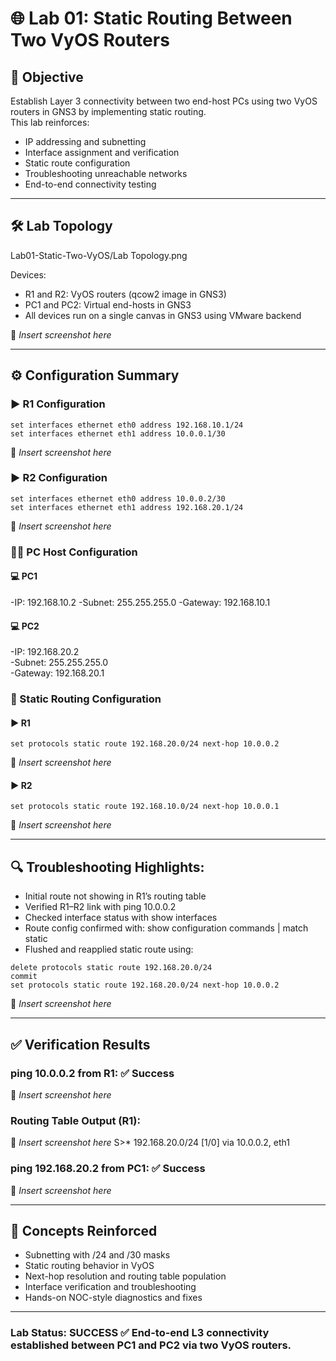 # 🌐 Lab 01: Static Routing Between Two VyOS Routers

## 🧠 Objective  

Establish Layer 3 connectivity between two end-host PCs using two VyOS routers in GNS3 by implementing static routing.  
This lab reinforces:

- IP addressing and subnetting
- Interface assignment and verification
- Static route configuration
- Troubleshooting unreachable networks
- End-to-end connectivity testing

---

## 🛠️ Lab Topology

Lab01-Static-Two-VyOS/Lab Topology.png

Devices:
- R1 and R2: VyOS routers (qcow2 image in GNS3)
- PC1 and PC2: Virtual end-hosts in GNS3
- All devices run on a single canvas in GNS3 using VMware backend

📸 _Insert screenshot here_

---

## ⚙️ Configuration Summary

### ▶️ R1 Configuration

```
set interfaces ethernet eth0 address 192.168.10.1/24
set interfaces ethernet eth1 address 10.0.0.1/30
```
📸 _Insert screenshot here_

### ▶️ R2 Configuration

```
set interfaces ethernet eth0 address 10.0.0.2/30
set interfaces ethernet eth1 address 192.168.20.1/24
```
📸 _Insert screenshot here_


### 👨‍💻 PC Host Configuration

#### 💻 PC1

-IP: 192.168.10.2
-Subnet: 255.255.255.0
-Gateway: 192.168.10.1

#### 💻 PC2

-IP: 192.168.20.2  
-Subnet: 255.255.255.0  
-Gateway: 192.168.20.1

### 📡 Static Routing Configuration

#### ▶️ R1

```
set protocols static route 192.168.20.0/24 next-hop 10.0.0.2
```
📸 _Insert screenshot here_

#### ▶️ R2

```
set protocols static route 192.168.10.0/24 next-hop 10.0.0.1
```
📸 _Insert screenshot here_

---

## 🔍 Troubleshooting Highlights:

- Initial route not showing in R1’s routing table
- Verified R1–R2 link with ping 10.0.0.2
- Checked interface status with show interfaces
- Route config confirmed with: show configuration commands | match static
- Flushed and reapplied static route using:

```
delete protocols static route 192.168.20.0/24
commit
set protocols static route 192.168.20.0/24 next-hop 10.0.0.2
```
📸 _Insert screenshot here_

---

## ✅ Verification Results

### ping 10.0.0.2 from R1: ✅ Success

📸 _Insert screenshot here_

### Routing Table Output (R1):

📸 _Insert screenshot here_
S>* 192.168.20.0/24 [1/0] via 10.0.0.2, eth1

### ping 192.168.20.2 from PC1: ✅ Success

📸 _Insert screenshot here_

---

## 🧠 Concepts Reinforced

- Subnetting with /24 and /30 masks
- Static routing behavior in VyOS
- Next-hop resolution and routing table population
- Interface verification and troubleshooting
- Hands-on NOC-style diagnostics and fixes

---

### Lab Status: SUCCESS ✅ End-to-end L3 connectivity established between PC1 and PC2 via two VyOS routers.


